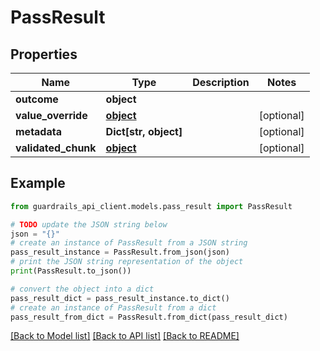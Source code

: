 # PassResult


## Properties

Name | Type | Description | Notes
------------ | ------------- | ------------- | -------------
**outcome** | **object** |  | 
**value_override** | [**object**](AnyType.md) |  | [optional] 
**metadata** | **Dict[str, object]** |  | [optional] 
**validated_chunk** | [**object**](AnyType.md) |  | [optional] 

## Example

```python
from guardrails_api_client.models.pass_result import PassResult

# TODO update the JSON string below
json = "{}"
# create an instance of PassResult from a JSON string
pass_result_instance = PassResult.from_json(json)
# print the JSON string representation of the object
print(PassResult.to_json())

# convert the object into a dict
pass_result_dict = pass_result_instance.to_dict()
# create an instance of PassResult from a dict
pass_result_from_dict = PassResult.from_dict(pass_result_dict)
```
[[Back to Model list]](../README.md#documentation-for-models) [[Back to API list]](../README.md#documentation-for-api-endpoints) [[Back to README]](../README.md)


